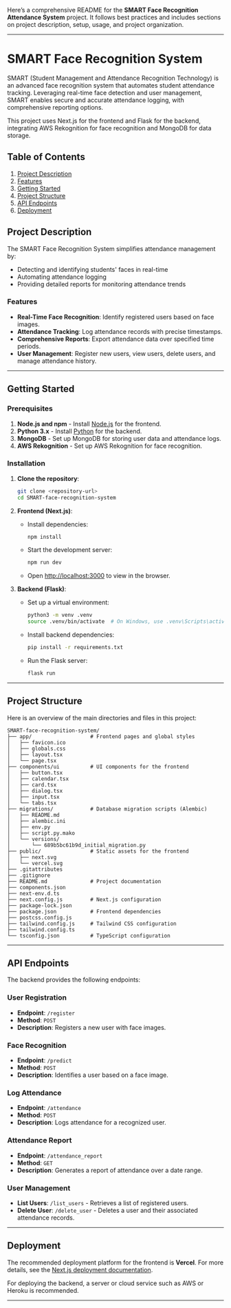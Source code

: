 Here’s a comprehensive README for the **SMART Face Recognition Attendance System** project. It follows best practices and includes sections on project description, setup, usage, and project organization.

---

# SMART Face Recognition System

SMART (Student Management and Attendance Recognition Technology) is an advanced face recognition system that automates student attendance tracking. Leveraging real-time face detection and user management, SMART enables secure and accurate attendance logging, with comprehensive reporting options.

This project uses Next.js for the frontend and Flask for the backend, integrating AWS Rekognition for face recognition and MongoDB for data storage.

## Table of Contents
1. [Project Description](#project-description)
2. [Features](#features)
3. [Getting Started](#getting-started)
4. [Project Structure](#project-structure)
5. [API Endpoints](#api-endpoints)
6. [Deployment](#deployment)

## Project Description

The SMART Face Recognition System simplifies attendance management by:
- Detecting and identifying students' faces in real-time
- Automating attendance logging
- Providing detailed reports for monitoring attendance trends

### Features
- **Real-Time Face Recognition**: Identify registered users based on face images.
- **Attendance Tracking**: Log attendance records with precise timestamps.
- **Comprehensive Reports**: Export attendance data over specified time periods.
- **User Management**: Register new users, view users, delete users, and manage attendance history.

---

## Getting Started

### Prerequisites
1. **Node.js and npm** - Install [Node.js](https://nodejs.org/) for the frontend.
2. **Python 3.x** - Install [Python](https://www.python.org/) for the backend.
3. **MongoDB** - Set up MongoDB for storing user data and attendance logs.
4. **AWS Rekognition** - Set up AWS Rekognition for face recognition.

### Installation

1. **Clone the repository**:
   ```bash
   git clone <repository-url>
   cd SMART-face-recognition-system
   ```

2. **Frontend (Next.js)**:
   - Install dependencies:
     ```bash
     npm install
     ```
   - Start the development server:
     ```bash
     npm run dev
     ```
   - Open [http://localhost:3000](http://localhost:3000) to view in the browser.

3. **Backend (Flask)**:
   - Set up a virtual environment:
     ```bash
     python3 -m venv .venv
     source .venv/bin/activate  # On Windows, use .venv\Scripts\activate
     ```
   - Install backend dependencies:
     ```bash
     pip install -r requirements.txt
     ```
   - Run the Flask server:
     ```bash
     flask run
     ```

---

## Project Structure

Here is an overview of the main directories and files in this project:

```plaintext
SMART-face-recognition-system/
├── app/                   # Frontend pages and global styles
│   ├── favicon.ico
│   ├── globals.css
│   ├── layout.tsx
│   └── page.tsx
├── components/ui          # UI components for the frontend
│   ├── button.tsx
│   ├── calendar.tsx
│   ├── card.tsx
│   ├── dialog.tsx
│   ├── input.tsx
│   └── tabs.tsx
├── migrations/            # Database migration scripts (Alembic)
│   ├── README.md
│   ├── alembic.ini
│   ├── env.py
│   ├── script.py.mako
│   └── versions/
│       └── 689b5bc61b9d_initial_migration.py
├── public/                # Static assets for the frontend
│   ├── next.svg
│   └── vercel.svg
├── .gitattributes
├── .gitignore
├── README.md              # Project documentation
├── components.json
├── next-env.d.ts
├── next.config.js         # Next.js configuration
├── package-lock.json
├── package.json           # Frontend dependencies
├── postcss.config.js
├── tailwind.config.js     # Tailwind CSS configuration
├── tailwind.config.ts
└── tsconfig.json          # TypeScript configuration
```

---

## API Endpoints

The backend provides the following endpoints:

### User Registration
- **Endpoint**: `/register`
- **Method**: `POST`
- **Description**: Registers a new user with face images.

### Face Recognition
- **Endpoint**: `/predict`
- **Method**: `POST`
- **Description**: Identifies a user based on a face image.

### Log Attendance
- **Endpoint**: `/attendance`
- **Method**: `POST`
- **Description**: Logs attendance for a recognized user.

### Attendance Report
- **Endpoint**: `/attendance_report`
- **Method**: `GET`
- **Description**: Generates a report of attendance over a date range.

### User Management
- **List Users**: `/list_users` - Retrieves a list of registered users.
- **Delete User**: `/delete_user` - Deletes a user and their associated attendance records.

---

## Deployment

The recommended deployment platform for the frontend is **Vercel**. For more details, see the [Next.js deployment documentation](https://nextjs.org/docs/deployment).

For deploying the backend, a server or cloud service such as AWS or Heroku is recommended.

----
